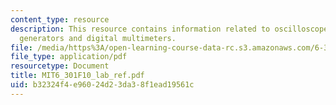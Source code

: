 ```yaml
---
content_type: resource
description: This resource contains information related to oscilloscopes,probes, function
  generators and digital multimeters.
file: /media/https%3A/open-learning-course-data-rc.s3.amazonaws.com/6-301-solid-state-circuits-fall-2010/b32324f4e96024d23da38f1ead19561c_MIT6_301F10_lab_ref.pdf
file_type: application/pdf
resourcetype: Document
title: MIT6_301F10_lab_ref.pdf
uid: b32324f4-e960-24d2-3da3-8f1ead19561c
---
```

